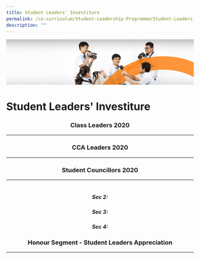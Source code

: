 ```yaml
---
title: Student Leaders' Investiture
permalink: /co-curriculum/Student-Leadership-Programme/Student-Leaders-Investiture/
description: ""
---
```

![](/images/cca.jpg)

Student Leaders' Investiture
============================

### <center>Class Leaders 2020 </center>
------------------

### <center>CCA Leaders 2020</center>
----------------

### <center>Student Councillors 2020</center>
------------------------
##### &nbsp;<center>Sec 2:</center>

##### <center>Sec 3:</center>

##### <center>Sec 4:</center>

### <center>Honour Segment - Student Leaders Appreciation</center>
---------------------------------------------